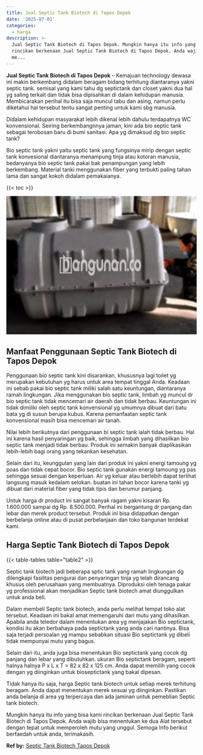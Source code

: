 ```yaml
---
title: Jual Septic Tank Biotech di Tapos Depok
date: '2025-07-01'
categories:
  - harga
description: >-
  Jual Septic Tank Biotech di Tapos Depok. Mungkin hanya itu info yang bisa kami
  rincikan berkenaan Jual Septic Tank Biotech di Tapos Depok. Anda wajib bisa
  me...
---
```


**Jual Septic Tank Biotech di Tapos Depok** – Kemajuan technology dewasa ini makin berkembang didalam beragam bidang terhitung diantaranya yakni septic tank. semisal yang kami tahu dg septictank dan closet yakni dua hal yg saling terkait dan tidak bisa dipisahkan di dalam kehidupan manusia. Membicarakan perihal itu bisa saja muncul tabu dan asing, namun perlu diketahui hal tersebut tentu sangat penting untuk kami sbg manusia.

Didalam kehidupan masyarakat lebih dikenal lebih dahulu terdapatnya WC konvensional. Seiring berkembangnnya jaman, kini ada bio septic tank sebagai terobosan baru di bumi sanitasi. Apa yg dimaksud dg bio septic tank?

Bio septic tank yakni yaitu septic tank yang fungsinya mirip dengan septic tank konvesional diantaranya menampung tinja atau kotoran manusia, bedanyanya bio septic tank pakai bak penampungan yang lebih berkembang. Material tanki menggunakan fiber yang terbukti paling tahan lama dan sangat kokoh didalam pemakaianya.

{{< toc >}}

![Jual Septic Tank Biotech di Tapos Depok](/images/jual-bio-septictank-33.png)

## Manfaat Penggunaan Septic Tank Biotech di Tapos Depok

Penggunaan bio septic tank kini disarankan, khususnya lagi toilet yg merupakan kebutuhan yg harus untuk area tempat tinggal Anda. Keadaan ini sebab pakai bio septic tank miliki salah satu keuntungan, diantaranya ramah lingkungan. Jika menggunakan bio septic tank, limbah yg muncul dr bio septic tank tidak mencemari air daerah dan tidak berbau. Keuntungan ini tidak dimiliki oleh septic tank konvensional yg umumnya dibuat dari batu bata yg di susun berupa kubus. Karena pemanfaatan septic tank konvensional masih bisa mencemari air tanah.

Nilai lebih berikutnya dari penggunaan bi septic tank ialah tidak berbau. Hal ini karena hasil penyaringan yg baik, sehingga limbah yang dihasilkan bio septic tank menjadi tidak berbau. Produk ini semakin banyak diaplikasikan lebih-lebih bagi orang yang tekankan kesehatan.

Selain dari itu, keunggulan yang lain dari produk ini yakni energi tamoung yg poas dan tidak cepat bocor. Bio septic tank gunakan energi tamoung yg pas sehingga sesuai dengan keperluan. Air yg keluar atau berlebih dapat terlihat langsung masuk kedalam selokan. buatan ini tahan bocor karena tanki yg dibuat dari material fiber yang tidak tipis dan berumur panjang.

Untuk harga dr product ini sangat banyak ragam yakni kisaran Rp. 1.600.000 sampai dg Rp. 8.500.000. Perihal ini bergantung dr panjang dan lebar dan merek product tersebut. Produk ini bisa didapatkan dengan berbelanja online atau di pusat perbelanjaan dan toko bangunan terdekat kami.

## Harga Septic Tank Biotech di Tapos Depok

{{< table-tables table="table2" >}}

Septic tank biotech jadi beberapa sptic tank yang ramah lingkungan dg dilengkapi fasilitas pengurai dan penyaringan tinja yg telah dirancang khusus oleh perusahaan yang membuatnya. Diproduksi oleh tenaga pakar yg professional akan menjadikan Septic tank biotech amat diunggulkan untuk anda beli.

Dalam membeli Septic tank biotech, anda perlu melihat tempat toko alat tersebut. Keadaan ini bakal amat memengaruhi dari mutu yang dihasilkan. Apabila anda teledor dalam menentukan area yg menjajakan Bio septictank, kondisi itu akan berbahaya pada septictank yang anda cari nantinya. Bisa saja terjadi persoalan yg mampu sebabkan situasi Bio septictank yg dibeli tidak mempunyai mutu yang bagus.

Selain dari itu, anda juga bisa menentukan Bio septictank yang cocok dg panjang dan lebar yang dibutuhkan. ukuran Bio septictank beragam, seperti halnya halnya P x L x T = 82 x 82 x 125 cm. Anda dapat memilih yang cocok dengan yg diinginkan untuk bioseptictank yang bakal dipesan.

Tidak hanya itu saja, harga Septic tank biotech untuk setiap merek terhitung beragam. Anda dapat menentukan merek sesuai yg diinginkan. Pastikan anda belanja di area yg terpercaya dan ada jaminan untuk pemeblian Septic tank biotech.

Mungkin hanya itu info yang bisa kami rincikan berkenaan Jual Septic Tank Biotech di Tapos Depok. Anda wajib bisa menentukan ke dua Alat tersebut dengan tepat untuk memperoleh mutu yang unggul. Semoga Info berikut berfaedah untuk anda, terimakasih.

**Ref by:** [Septic Tank Biotech Tapos Depok](https://id.wikipedia.org/wiki/Septic)
